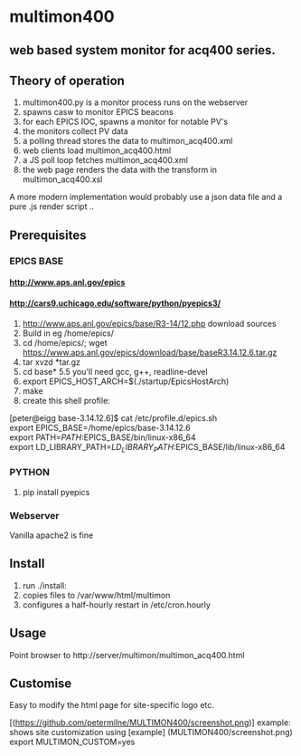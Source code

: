 # multimon400
## web based system monitor for acq400 series.

## Theory of operation
1. multimon400.py is a monitor process runs on the webserver
  1. spawns casw to monitor EPICS beacons
  2. for each EPICS IOC, spawns a monitor for notable PV's
  3. the monitors collect PV data
  4. a polling thread stores the data to multimon_acq400.xml
2. web clients load multimon_acq400.html
  1. a JS poll loop fetches multimon_acq400.xml
  2. the web page renders the data with the transform in multimon_acq400.xsl

A more modern implementation would probably use a json data file and a pure .js render script ..

## Prerequisites

### EPICS BASE
#### http://www.aps.anl.gov/epics
#### http://cars9.uchicago.edu/software/python/pyepics3/
1. http://www.aps.anl.gov/epics/base/R3-14/12.php download sources
2. Build in eg /home/epics/
3. cd /home/epics/; wget https://www.aps.anl.gov/epics/download/base/baseR3.14.12.6.tar.gz
4. tar xvzd *tar.gz
5. cd base*
5.5 you'll need gcc, g++, readline-devel
6. export EPICS_HOST_ARCH=$(./startup/EpicsHostArch)
7. make
8. create this shell profile:

[peter@eigg base-3.14.12.6]$ cat /etc/profile.d/epics.sh   
export EPICS_BASE=/home/epics/base-3.14.12.6  
export PATH=$PATH:$EPICS_BASE/bin/linux-x86_64  
export LD_LIBRARY_PATH=$LD_LIBRARY_PATH:$EPICS_BASE/lib/linux-x86_64  

### PYTHON
1. pip install pyepics

### Webserver
Vanilla apache2 is fine

## Install
1. run ./install:
  1. copies files to /var/www/html/multimon
  2. configures a half-hourly restart in /etc/cron.hourly

## Usage
Point browser to http://server/multimon/multimon_acq400.html

## Customise
Easy to modify the html page for site-specific logo etc.

[(https://github.com/petermilne/MULTIMON400/screenshot.png)] example: shows site customization using
[example] (MULTIMON400/screenshot.png)
export MULTIMON_CUSTOM=yes 


